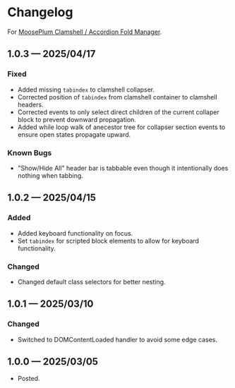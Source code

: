 # Changelog

For [MoosePlum Clamshell / Accordion Fold Manager](https://github.com/Mootly/mpc_clamshell).

## 1.0.3 — 2025/04/17

### Fixed

* Added missing `tabindex` to clamshell collapser.
* Corrected position of `tabindex` from clamshell container to clamshell headers.
* Corrected events to only select direct children of the current collaper block to prevent downward propagation.
* Added while loop walk of anecestor tree for collapser section events to ensure open states propagate upward.

### Known Bugs

* "Show/Hide All" header bar is tabbable even though it intentionally does nothing when tabbing.

## 1.0.2 — 2025/04/15

### Added
* Added keyboard functionality on focus.
* Set `tabindex` for scripted block elements to allow for keyboard functionality.

### Changed

* Changed default class selectors for better nesting.

## 1.0.1 — 2025/03/10

### Changed

* Switched to DOMContentLoaded handler to avoid some edge cases.

## 1.0.0 — 2025/03/05

* Posted.
